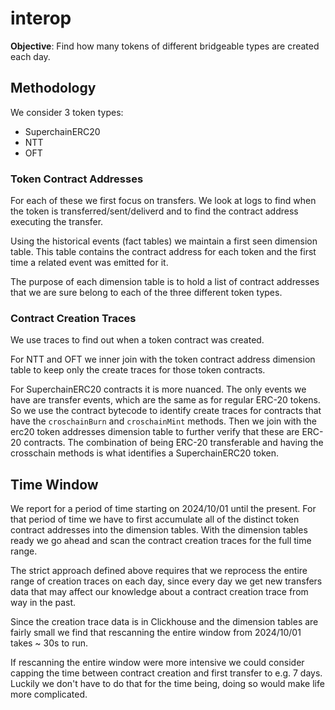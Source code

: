 interop
=======

**Objective**: Find how many tokens of different bridgeable types are created each day. 

Methodology
-----------

We consider 3 token types:

- SuperchainERC20
- NTT 
- OFT

### Token Contract Addresses

For each of these we first focus on transfers. We look at logs to find when the token is
transferred/sent/deliverd and to find the contract address executing the transfer.

Using the historical events (fact tables) we maintain a first seen dimension table. This table
contains the contract address for each token and the first time a related event was emitted for it.

The purpose of each dimension table is to hold a list of contract addresses that we are sure
belong to each of the three different token types.

### Contract Creation Traces

We use traces to find out when a token contract was created. 

For NTT and OFT we inner join with the token contract address dimension table to keep only the
create traces for those token contracts.

For SuperchainERC20 contracts it is more nuanced. The only events we have are transfer events, which
are the same as for regular ERC-20 tokens. So we use the contract bytecode to identify create
traces for contracts that have the `croschainBurn` and `croschainMint` methods. Then we join
with the erc20 token addresses dimension table to further verify that these are ERC-20 contracts.
The combination of being ERC-20 transferable and having the crosschain methods is what identifies
a SuperchainERC20 token.


Time Window
-----------

We report for a period of time starting on 2024/10/01 until the present. For that period of time
we have to first accumulate all of the distinct token contract addresses into the dimension tables.
With the dimension tables ready we go ahead and scan the contract creation traces for the full
time range.

The strict approach defined above requires that we reprocess the entire range of creation traces
on each day, since every day we get new transfers data that may affect our knowledge about a
contract creation trace from way in the past.

Since the creation trace data is in Clickhouse and the dimension tables are fairly small we find
that rescanning the entire window from 2024/10/01 takes ~ 30s to run. 

If rescanning the entire window were more intensive we could consider capping the time between
contract creation and first transfer to e.g. 7 days. Luckily we don't have to do that for the time
being, doing so would make life more complicated.

